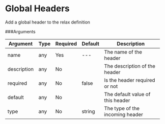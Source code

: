 # Global Headers

Add a global header to the relax definition

###Arguments

| Argument | Type | Required | Default | Description |
| --- | --- | --- | --- | --- |
| name | any | Yes | --- | The name of the header |
| description | any | No |  | The description of the header |
| required | any | No | false | Is the header required or not |
| default | any | No |  | The default value of this header |
| type | any | No | string | The type of the incoming header |


